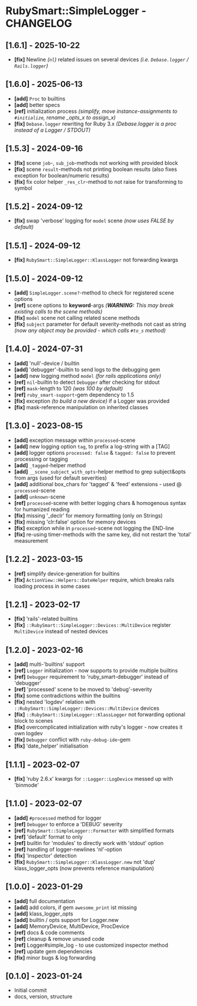# RubySmart::SimpleLogger - CHANGELOG

## [1.6.1] - 2025-10-22
* **[fix]** Newline _(`nl`)_ related issues on several devices _(i.e. `Debase.logger` / `Rails.logger`)_

## [1.6.0] - 2025-06-13
* **[add]** `Proc` to builtins
* **[add]** better specs
* **[ref]** initialization process _(simplify, move instance-assignments to `#initialize`, rename \_opts_x to assign_x)_
* **[fix]** `Debase.logger` rewriting for Ruby 3.x _(Debase.logger is a proc instead of a Logger / STDOUT)_

## [1.5.3] - 2024-09-16
* **[fix]** scene `job`-, `sub_job`-methods not working with provided block
* **[fix]** scene `result`-methods not printing boolean results (also fixes exception for boolean/numeric results)
* **[fix]** fix color helper `_res_clr`-method to not raise for transforming to symbol

## [1.5.2] - 2024-09-12
* **[fix]** swap 'verbose' logging for `model` scene _(now uses FALSE by default)_

## [1.5.1] - 2024-09-12
* **[fix]** `RubySmart::SimpleLogger::KlassLogger` not forwarding kwargs

## [1.5.0] - 2024-09-12
* **[add]** `SimpleLogger.scene?`-method to check for registered scene options
* **[ref]** scene options to **keyword**-args _(**WARNING:** This may break existing calls to the scene methods)_
* **[fix]** `model` scene not calling related scene methods
* **[fix]** `subject` parameter for default severity-methods not cast as string _(now any object may be provided - which calls `#to_s` method)_

## [1.4.0] - 2024-07-31
* **[add]** 'null'-device / builtin
* **[add]** 'debugger'-builtin to send logs to the debugging gem
* **[add]** new logging method `model` _(for rails applications only)_
* **[ref]** `nil`-builtin to detect `Debugger` after checking for stdout
* **[ref]** `mask`-length to 120 _(was 100 by default)_
* **[ref]** `ruby_smart-support`-gem dependency to 1.5
* **[fix]** exception _(to build a new device)_ if a Logger was provided
* **[fix]** mask-reference manipulation on inherited classes

## [1.3.0] - 2023-08-15
* **[add]** exception message within `processed`-scene
* **[add]** new logging option `tag`, to prefix a log-string with a [TAG]
* **[add]** logger options `processed: false` & `tagged: false` to prevent processing or tagging
* **[add]** `_tagged`-helper method
* **[add]** `__scene_subject_with_opts`-helper method to grep subject&opts from args (used for default severities)
* **[add]** additional box_chars for 'tagged' & 'feed' extensions - used @ `processed`-scene
* **[add]** `unknown`-scene
* **[ref]** `processed`-scene with better logging chars & homogenous syntax for humanized reading
* **[fix]** missing '_declr' for memory formatting (only on Strings)
* **[fix]** missing 'clr:false' option for memory devices
* **[fix]** exception while in `processed`-scene not logging the END-line
* **[fix]** re-using timer-methods with the same key, did not restart the 'total' measurement

## [1.2.2] - 2023-03-15
* **[ref]** simplify device-generation for builtins 
* **[fix]** `ActionView::Helpers::DateHelper` require, which breaks rails loading process in some cases

## [1.2.1] - 2023-02-17
* **[fix]** 'rails'-related builtins
* **[fix]** `::RubySmart::SimpleLogger::Devices::MultiDevice` register `MultiDevice` instead of nested devices

## [1.2.0] - 2023-02-16
* **[add]** multi-'builtins' support
* **[ref]** `Logger` initialization - now supports to provide multiple builtins 
* **[ref]** `Debugger` requirement to 'ruby_smart-debugger' instead of 'debugger'
* **[ref]** 'processed' scene to be moved to 'debug'-severity
* **[fix]** some contradictions within the builtins
* **[fix]** nested 'logdev' relation with `::RubySmart::SimpleLogger::Devices::MultiDevice` devices
* **[fix]** `::RubySmart::SimpleLogger::KlassLogger` not forwarding optional block to scenes
* **[fix]** overcomplicated initialization with ruby's logger - now creates it own logdev
* **[fix]** `Debugger` conflict with `ruby-debug-ide`-gem
* **[fix]** 'date_helper' initialisation

## [1.1.1] - 2023-02-07
* **[fix]** 'ruby 2.6.x' kwargs for `::Logger::LogDevice` messed up with 'binmode'

## [1.1.0] - 2023-02-07
* **[add]** `#processed` method for logger
* **[ref]** `Debugger` to enforce a 'DEBUG' severity
* **[ref]** `RubySmart::SimpleLogger::Formatter` with simplified formats
* **[ref]** 'default' format to only 
* **[ref]** builtin for 'modules' to directly work with 'stdout' option
* **[ref]** handling of logger-newlines 'nl'-option
* **[fix]** 'inspector' detection
* **[fix]** `RubySmart::SimpleLogger::KlassLogger.new` not 'dup' klass_logger_opts (now prevents reference manipulation)

## [1.0.0] - 2023-01-29
* **[add]** full documentation
* **[add]** add colors, if gem `awesome_print` ist missing
* **[add]** klass_logger_opts
* **[add]** builtin / opts support for Logger.new
* **[add]** MemoryDevice, MultiDevice, ProcDevice
* **[ref]** docs & code comments
* **[ref]** cleanup & remove unused code
* **[ref]** Logger#simple_log - to use customized inspector method
* **[ref]** update gem dependencies
* **[fix]** minor bugs & log forwarding

## [0.1.0] - 2023-01-24
* Initial commit
* docs, version, structure
